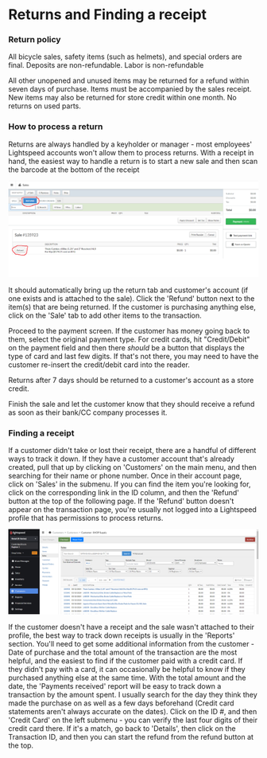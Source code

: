 # Returns and Finding a receipt
### Return policy
All bicycle sales, safety items (such as helmets), and special orders are final.
Deposits are non-refundable.
Labor is non-refundable

All other unopened and unused items may be returned for a refund within seven days of purchase. Items must be accompanied by the sales receipt. New items may also be returned for store credit within one month. No returns on used parts.

### How to process a return
Returns are always handled by a keyholder or manager - most employees' Lightspeed accounts won't allow them to process returns. 
With a receipt in hand, the easiest way to handle a return is to start a new sale and then scan the barcode at the bottom of the receipt

![image](images/refund1.png)

It should automatically bring up the return tab and customer's account (if one exists and is attached to the sale). Click the 'Refund' button next to the item(s) that are being returned. If the customer is purchasing anything else, click on the 'Sale' tab to add other items to the transaction. 

Proceed to the payment screen. If the customer has money going back to them, select the original payment type. For credit cards, hit "Credit/Debit" on the payment field and then there *should* be a button that displays the type of card and last few digits. If that's not there, you may need to have the customer re-insert the credit/debit card into the reader. 

Returns after 7 days should be returned to a customer's account as a store credit.   

Finish the sale and let the customer know that they should receive a refund as soon as their bank/CC company processes it.

### Finding a receipt 

If a customer didn't take or lost their receipt, there are a handful of different ways to track it down. If they have a customer account that's already created, pull that up by clicking on 'Customers' on the main menu, and then searching for their name or phone number. Once in their account page, click on 'Sales' in the submenu. If you can find the item you're looking for, click on the corresponding link in the ID column, and then the 'Refund' button at the top of the following page. If the 'Refund' button doesn't appear on the transaction page, you're usually not logged into a Lightspeed profile that has permissions to process returns.  

![image](images/refund2.png)

If the customer doesn't have a receipt and the sale wasn't attached to their profile, the best way to track down receipts is usually in the 'Reports' section. You'll need to get some additional information from the customer - Date of purchase and the total amount of the transaction are the most helpful, and the easiest to find if the customer paid with a credit card. If they didn't pay with a card, it can occasionally be helpful to know if they purchased anything else at the same time. With the total amount and the date, the 'Payments received' report will be easy to track down a transaction by the amount spent. I usually search for the day they think they made the purchase on as well as a few days beforehand (Credit card statements aren't always accurate on the dates). Click on the ID #, and then 'Credit Card' on the left submenu - you can verify the last four digits of their credit card there. If it's a match, go back to 'Details', then click on the Transaction ID, and then you can start the refund from the refund button at the top. 